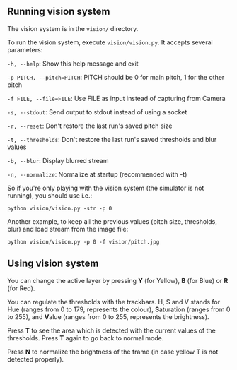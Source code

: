 ## Running vision system

The vision system is in the `vision/` directory.

To run the vision system, execute `vision/vision.py`. It accepts several parameters:

`-h, --help`: Show this help message and exit

`-p PITCH, --pitch=PITCH`: PITCH should be 0 for main pitch, 1 for the other pitch

`-f FILE, --file=FILE`: Use FILE as input instead of capturing from Camera

`-s, --stdout`: Send output to stdout instead of using a socket

`-r, --reset`: Don't restore the last run's saved pitch size

`-t, --thresholds`: Don't restore the last run's saved thresholds and blur values

`-b, --blur`: Display blurred stream

`-n, --normalize`: Normalize at startup (recommended with -t)

So if you're only playing with the vision system (the simulator is not running), you should use i.e.:

`python vision/vision.py -str -p 0`

Another example, to keep all the previous values (pitch size, thresholds, blur) and load stream from the image file:

`python vision/vision.py -p 0 -f vision/pitch.jpg`

## Using vision system

You can change the active layer by pressing **Y** (for Yellow), **B** (for Blue) or **R** (for Red).

You can regulate the thresholds with the trackbars. H, S and V stands for **H**ue (ranges from 0 to 179, represents the colour), **S**aturation (ranges from 0 to 255), and **V**alue (ranges from 0 to 255, represents the brightness).

Press **T** to see the area which is detected with the current values of the thresholds. Press **T** again to go back to normal mode.

Press **N** to normalize the brightness of the frame (in case yellow T is not detected properly).
